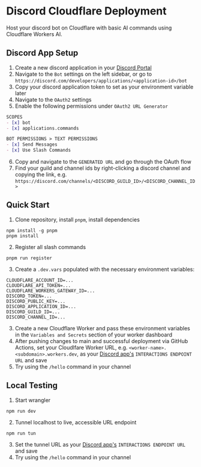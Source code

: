 # Discord Cloudflare Deployment
Host your discord bot on Cloudflare with basic AI commands using Cloudflare Workers AI.

## Discord App Setup
1. Create a new discord application in your [Discord Portal](https://discord.com/developers/applications)
2. Navigate to the `Bot` settings on the left sidebar, or go to `https://discord.com/developers/applications/<application-id>/bot`
3. Copy your discord application token to set as your environment variable later
4. Navigate to the `OAuth2` settings
5. Enable the following permissions under `OAuth2 URL Generator`
```md
SCOPES
- [x] bot
- [x] applications.commands

BOT PERMISSIONS > TEXT PERMISSIONS
- [x] Send Messages
- [x] Use Slash Commands
```
6. Copy and navigate to the `GENERATED URL` and go through the OAuth flow
7. Find your guild and channel ids by right-clicking a discord channel and copying the link, e.g. `https://discord.com/channels/<DISCORD_GUILD_ID>/<DISCORD_CHANNEL_ID>`

## Quick Start  
1. Clone repository, install `pnpm`, install dependencies
```
npm install -g pnpm
pnpm install
```
2. Register all slash commands
```
pnpm run register
```
3. Create a `.dev.vars` populated with the necessary environment variables:
```env
CLOUDFLARE_ACCOUNT_ID=...
CLOUDFLARE_API_TOKEN=...
CLOUDFLARE_WORKERS_GATEWAY_ID=...
DISCORD_TOKEN=...
DISCORD_PUBLIC_KEY=...
DISCORD_APPLICATION_ID=...
DISCORD_GUILD_ID=...
DISCORD_CHANNEL_ID=...
```
3. Create a new Cloudflare Worker and pass these environment variables in the `Variables and Secrets` section of your worker dashboard
4. After pushing changes to main and successful deployment via GitHub Actions, set your Cloudlfare Worker URL, e.g. `<worker-name>.<subdomain>.workers.dev`, as your [Discord app's](https://discord.com/developers/applications) `INTERACTIONS ENDPOINT URL` and save
5. Try using the `/hello` command in your channel

## Local Testing
1. Start wrangler
```
npm run dev
```
2. Tunnel localhost to live, accessible URL endpoint
```
npm run tun
```
3. Set the tunnel URL as your [Discord app's](https://discord.com/developers/applications) `INTERACTIONS ENDPOINT URL` and save
4. Try using the `/hello` command in your channel
